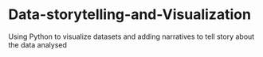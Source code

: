 # Data-storytelling-and-Visualization
Using Python to visualize datasets and adding narratives to tell story about the data analysed
